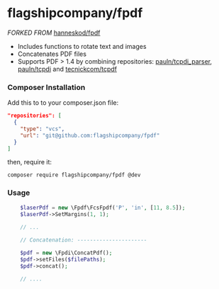 # flagshipcompany/fpdf

*FORKED FROM* [hanneskod/fpdf](https://github.com/hanneskod/fpdf)


* Includes functions to rotate text and images
* Concatenates PDF files
* Supports PDF > 1.4 by combining repositories: [pauln/tcpdi_parser](https://github.com/pauln/tcpdi_parser), [pauln/tcpdi](https://github.com/pauln/tcpdi) and [tecnickcom/tcpdf](https://github.com/tecnickcom/tcpdf)


### Composer Installation

Add this to to your composer.json file:

```json
"repositories": [
  {
    "type": "vcs",
    "url": "git@github.com:flagshipcompany/fpdf"
  }
]
```

then, require it:

```composer require flagshipcompany/fpdf @dev```


### Usage

```php
    $laserPdf = new \Fpdf\FcsFpdf('P', 'in', [11, 8.5]);
    $laserPdf->SetMargins(1, 1);
    
    // ...

    // Concatenation: ----------------------

    $pdf = new \Fpdi\ConcatPdf();
    $pdf->setFiles($filePaths);
    $pdf->concat();

    // ....
```